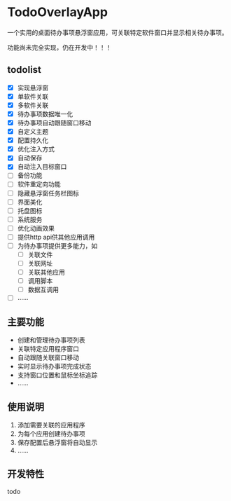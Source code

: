 
# TodoOverlayApp

一个实用的桌面待办事项悬浮窗应用，可关联特定软件窗口并显示相关待办事项。

功能尚未完全实现，仍在开发中！！！

## todolist
- [x] 实现悬浮窗
- [x] 单软件关联
- [x] 多软件关联
- [x] 待办事项数据唯一化
- [x] 待办事项自动跟随窗口移动
- [x] 自定义主题
- [x] 配置持久化
- [x] 优化注入方式
- [x] 自动保存
- [x] 自动注入目标窗口
- [ ] 备份功能
- [ ] 软件重定向功能
- [ ] 隐藏悬浮窗任务栏图标
- [ ] 界面美化
- [ ] 托盘图标
- [ ] 系统服务
- [ ] 优化动画效果
- [ ] 提供http api供其他应用调用
- [ ] 为待办事项提供更多能力，如
  - [ ] 关联文件
  - [ ] 关联网址
  - [ ] 关联其他应用
  - [ ] 调用脚本
  - [ ] 数据互调用
- [ ] ……

## 主要功能

- 创建和管理待办事项列表
- 关联特定应用程序窗口
- 自动跟随关联窗口移动
- 实时显示待办事项完成状态
- 支持窗口位置和鼠标坐标追踪
- ……

## 使用说明

1. 添加需要关联的应用程序
2. 为每个应用创建待办事项
3. 保存配置后悬浮窗将自动显示
4. ……

## 开发特性

todo
